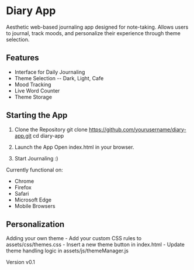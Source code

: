 # Diary App

Aesthetic web-based journaling app designed for note-taking. Allows users to journal, track moods, and personalize their experience through theme selection.

## Features

- Interface for Daily Journaling
- Theme Selection -- Dark, Light, Cafe
- Mood Tracking
- Live Word Counter
- Theme Storage

## Starting the App

1) Clone the Repository
    git clone https://github.com/yourusername/diary-app.git
    cd diary-app

2) Launch the App
    Open index.html in your browser.

3) Start Journaling :)

Currently functional on:
- Chrome
- Firefox
- Safari
- Microsoft Edge
- Mobile Browsers

## Personalization

Adding your own theme
    - Add your custom CSS rules to assets/css/themes.css
    - Insert a new theme button in index.html
    - Update theme handling logic in assets/js/themeManager.js

Version v0.1
